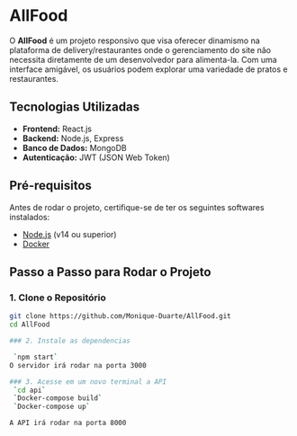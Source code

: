 # AllFood

O **AllFood** é um projeto responsivo que visa oferecer dinamismo na plataforma de delivery/restaurantes onde o gerenciamento do site não necessita diretamente de um desenvolvedor para alimenta-la. Com uma interface amigável, os usuários podem explorar uma variedade de pratos e restaurantes.

## Tecnologias Utilizadas

- **Frontend:** React.js
- **Backend:** Node.js, Express
- **Banco de Dados:** MongoDB
- **Autenticação:** JWT (JSON Web Token)

## Pré-requisitos

Antes de rodar o projeto, certifique-se de ter os seguintes softwares instalados:

- [Node.js](https://nodejs.org/) (v14 ou superior)
- [Docker](https://www.docker.com/)

## Passo a Passo para Rodar o Projeto

### 1. Clone o Repositório
```bash
git clone https://github.com/Monique-Duarte/AllFood.git
cd AllFood

### 2. Instale as dependencias

 `npm start`
O servidor irá rodar na porta 3000

### 3. Acesse em um novo terminal a API
 `cd api`
 `Docker-compose build`
 `Docker-compose up`

A API irá rodar na porta 8000
